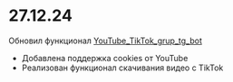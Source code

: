 # 27.12.24

Обновил функционал [YouTube_TikTok_grup_tg_bot](https://github.com/akarmain/YouTube_TikTok_grup_tg_bot)
- Добавлена поддержка cookies от YouTube
- Реализован функционал скачивания видео с TikTok
